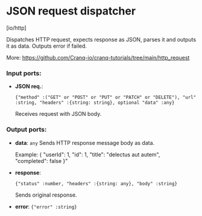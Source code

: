 # JSON request dispatcher

[io/http]

Dispatches HTTP request, expects response as JSON, parses it and outputs it as data. Outputs error if failed.

More: https://github.com/Cranq-io/cranq-tutorials/tree/main/http_request

### Input ports:

* __JSON req.__: 
    ```
    {"method" :("GET" or "POST" or "PUT" or "PATCH" or "DELETE"), "url" :string, "headers" :{string: string}, optional "data" :any}
    ```

    Receives request with JSON body.



### Output ports:

* __data__: `any`
    Sends HTTP response message body as data.
    
    Example:
    {
      "userId": 1, 
      "id": 1, 
      "title": "delectus aut autem",  
      "completed": false
    }"



* __response__: 
    ```
    {"status" :number, "headers" :{string: any}, "body" :string}
    ```

    Sends original response.



* __error__: `{"error" :string}`


